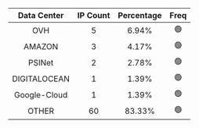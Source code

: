 | Data Center | IP Count | Percentage | Freq |
|:------------:|:--------:|:-----------:|:-----:|
| OVH | 5 | 6.94% | 🟢 |
| AMAZON | 3 | 4.17% | 🟢 |
| PSINet | 2 | 2.78% | 🟢 |
| DIGITALOCEAN | 1 | 1.39% | 🟢 |
| Google-Cloud | 1 | 1.39% | 🟢 |
| OTHER | 60 | 83.33% | 🟢 |